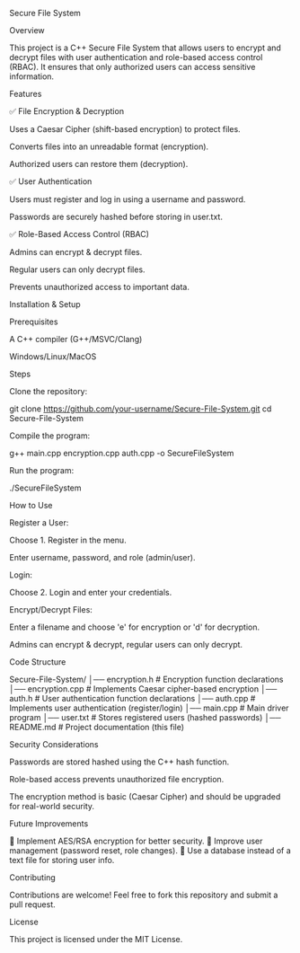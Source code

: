 Secure File System

Overview

This project is a C++ Secure File System that allows users to encrypt and decrypt files with user authentication and role-based access control (RBAC). It ensures that only authorized users can access sensitive information.

Features

✅ File Encryption & Decryption

Uses a Caesar Cipher (shift-based encryption) to protect files.

Converts files into an unreadable format (encryption).

Authorized users can restore them (decryption).

✅ User Authentication

Users must register and log in using a username and password.

Passwords are securely hashed before storing in user.txt.

✅ Role-Based Access Control (RBAC)

Admins can encrypt & decrypt files.

Regular users can only decrypt files.

Prevents unauthorized access to important data.

Installation & Setup

Prerequisites

A C++ compiler (G++/MSVC/Clang)

Windows/Linux/MacOS

Steps

Clone the repository:

git clone https://github.com/your-username/Secure-File-System.git
cd Secure-File-System

Compile the program:

g++ main.cpp encryption.cpp auth.cpp -o SecureFileSystem

Run the program:

./SecureFileSystem

How to Use

Register a User:

Choose 1. Register in the menu.

Enter username, password, and role (admin/user).

Login:

Choose 2. Login and enter your credentials.

Encrypt/Decrypt Files:

Enter a filename and choose 'e' for encryption or 'd' for decryption.

Admins can encrypt & decrypt, regular users can only decrypt.

Code Structure

Secure-File-System/
│── encryption.h       # Encryption function declarations
│── encryption.cpp     # Implements Caesar cipher-based encryption
│── auth.h             # User authentication function declarations
│── auth.cpp           # Implements user authentication (register/login)
│── main.cpp           # Main driver program
│── user.txt           # Stores registered users (hashed passwords)
│── README.md          # Project documentation (this file)

Security Considerations

Passwords are stored hashed using the C++ <functional> hash function.

Role-based access prevents unauthorized file encryption.

The encryption method is basic (Caesar Cipher) and should be upgraded for real-world security.

Future Improvements

🔹 Implement AES/RSA encryption for better security.
🔹 Improve user management (password reset, role changes).
🔹 Use a database instead of a text file for storing user info.

Contributing

Contributions are welcome! Feel free to fork this repository and submit a pull request.

License

This project is licensed under the MIT License.